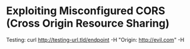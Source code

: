 # Exploiting Misconfigured CORS (Cross Origin Resource Sharing)

Testing: curl http://testing-url.tld/endpoint -H "Origin: http://evil.com" -H
